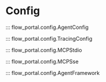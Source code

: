 # Config

::: flow_portal.config.AgentConfig

::: flow_portal.config.TracingConfig

::: flow_portal.config.MCPStdio

::: flow_portal.config.MCPSse

::: flow_portal.config.AgentFramework
